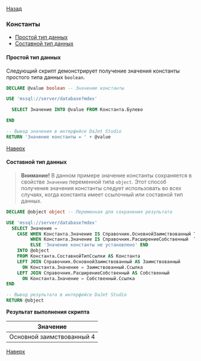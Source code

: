 [Назад](/dajet-script/databases)

### Константы

- [Простой тип данных](#простой-тип-данных)
- [Составной тип данных](#составной-тип-данных)

#### Простой тип данных

Следующий скрипт демонстрирует получение значения константы простого типа данных ```boolean```.

```SQL
DECLARE @value boolean -- Значение константы

USE 'mssql://server/database?mdex'

  SELECT Значение INTO @value FROM Константа.Булево

END

-- Вывод значения в интерфейсе DaJet Studio
RETURN 'Значение константы = ' + @value
```

[Наверх](#константы)

#### Составной тип данных

> **Внимание!** В данном примере значение константы сохраняется в свойстве ```Значение``` переменной типа ```object```. Этот способ получения значения константы следует использовать во всех случаях, когда константа имеет ссылочный или составной тип данных.

```SQL
DECLARE @object object -- Переменная для сохранения результата

USE 'mssql://server/database?mdex'
  SELECT Значение =
    CASE WHEN Константа.Значение IS Справочник.ОсновнойЗаимствованный THEN Заимствованный.Наименование
         WHEN Константа.Значение IS Справочник.РасширениеСобственный  THEN Собственный.Наименование
         ELSE 'Значение константы не установлено' END
    INTO @object
    FROM Константа.СоставнойТипСсылки AS Константа
    LEFT JOIN Справочник.ОсновнойЗаимствованный AS Заимствованный
      ON Константа.Значение = Заимствованный.Ссылка
    LEFT JOIN Справочник.РасширениеСобственный AS Собственный
      ON Константа.Значение = Собственный.Ссылка
END

-- Вывод результата в интерфейсе DaJet Studio
RETURN @object
```

**Результат выполнения скрипта**

|Значение|
|--------|
|Основной заимствованный 4|

[Наверх](#константы)